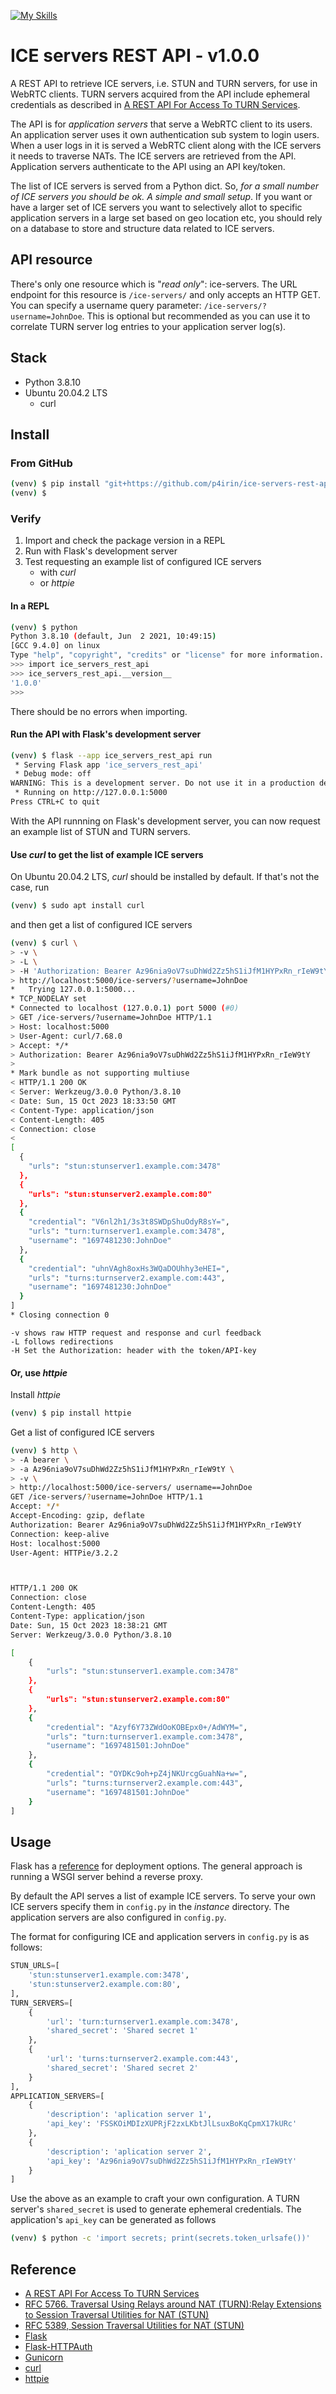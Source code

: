 [![My Skills](https://skillicons.dev/icons?i=py,flask)](https://skillicons.dev)
# ICE servers REST API - v1.0.0

A REST API to retrieve ICE servers, i.e. STUN and TURN servers, for use in WebRTC clients. TURN servers acquired from the API include ephemeral credentials as described in [A REST API For Access To TURN Services](https://datatracker.ietf.org/doc/html/draft-uberti-behave-turn-rest-00).

The API is for _application servers_ that serve a WebRTC client to its users. An application server uses it own authentication sub system to login users. When a user logs in it is served a WebRTC client along with the ICE servers it needs to traverse NATs. The ICE servers are retrieved from the API. Application servers authenticate to the API using an API key/token.

The list of ICE servers is served from a Python dict. So, _for a small number of ICE servers you should be ok. A simple and small setup_. If you want or have a larger set of ICE servers you want to selectively allot to specific application servers in a large set based on geo location etc, you should rely on a database to store and structure data related to ICE servers.

## API resource

There's only one resource which is "_read only_": ice-servers. The URL endpoint for this resource is `/ice-servers/` and only accepts an HTTP GET. You can specify a username query parameter: `/ice-servers/?username=JohnDoe`. This is optional but recommended as you can use it to correlate TURN server log entries to your application server log(s).

## Stack

- Python 3.8.10
- Ubuntu 20.04.2 LTS
  - curl

## Install

### From GitHub

```bash
(venv) $ pip install "git+https://github.com/p4irin/ice-servers-rest-api.git"
(venv) $
```
### Verify

1. Import and check the package version in a REPL
1. Run with Flask's development server
1. Test requesting an example list of configured ICE servers
    - with _curl_
    - or _httpie_

#### In a REPL

```BASH
(venv) $ python
Python 3.8.10 (default, Jun  2 2021, 10:49:15) 
[GCC 9.4.0] on linux
Type "help", "copyright", "credits" or "license" for more information.
>>> import ice_servers_rest_api
>>> ice_servers_rest_api.__version__
'1.0.0'
>>>
```
There should be no errors when importing.

#### Run the API with Flask's development server

```bash
(venv) $ flask --app ice_servers_rest_api run
 * Serving Flask app 'ice_servers_rest_api'
 * Debug mode: off
WARNING: This is a development server. Do not use it in a production deployment. Use a production WSGI server instead.
 * Running on http://127.0.0.1:5000
Press CTRL+C to quit
```

With the API runnning on Flask's development server, you can now request an example list of STUN and TURN servers.

#### Use _curl_ to get the list of example ICE servers

On Ubuntu 20.04.2 LTS, _curl_ should be installed by default. If that's not the case, run

```bash
(venv) $ sudo apt install curl
```

and then get a list of configured ICE servers

```bash
(venv) $ curl \
> -v \
> -L \
> -H 'Authorization: Bearer Az96nia9oV7suDhWd2Zz5hS1iJfM1HYPxRn_rIeW9tY' \
> http://localhost:5000/ice-servers/?username=JohnDoe
*   Trying 127.0.0.1:5000...
* TCP_NODELAY set
* Connected to localhost (127.0.0.1) port 5000 (#0)
> GET /ice-servers/?username=JohnDoe HTTP/1.1
> Host: localhost:5000
> User-Agent: curl/7.68.0
> Accept: */*
> Authorization: Bearer Az96nia9oV7suDhWd2Zz5hS1iJfM1HYPxRn_rIeW9tY
> 
* Mark bundle as not supporting multiuse
< HTTP/1.1 200 OK
< Server: Werkzeug/3.0.0 Python/3.8.10
< Date: Sun, 15 Oct 2023 18:33:50 GMT
< Content-Type: application/json
< Content-Length: 405
< Connection: close
< 
[
  {
    "urls": "stun:stunserver1.example.com:3478"
  },
  {
    "urls": "stun:stunserver2.example.com:80"
  },
  {
    "credential": "V6nl2h1/3s3t8SWDpShuOdyR8sY=",
    "urls": "turn:turnserver1.example.com:3478",
    "username": "1697481230:JohnDoe"
  },
  {
    "credential": "uhnVAgh8oxHs3WQaDOUhhy3eHEI=",
    "urls": "turns:turnserver2.example.com:443",
    "username": "1697481230:JohnDoe"
  }
]
* Closing connection 0
```

```
-v shows raw HTTP request and response and curl feedback
-L follows redirections
-H Set the Authorization: header with the token/API-key
```
#### Or, use _httpie_

Install _httpie_

```bash
(venv) $ pip install httpie
```

Get a list of configured ICE servers

```bash
(venv) $ http \
> -A bearer \
> -a Az96nia9oV7suDhWd2Zz5hS1iJfM1HYPxRn_rIeW9tY \
> -v \
> http://localhost:5000/ice-servers/ username==JohnDoe
GET /ice-servers/?username=JohnDoe HTTP/1.1
Accept: */*
Accept-Encoding: gzip, deflate
Authorization: Bearer Az96nia9oV7suDhWd2Zz5hS1iJfM1HYPxRn_rIeW9tY
Connection: keep-alive
Host: localhost:5000
User-Agent: HTTPie/3.2.2



HTTP/1.1 200 OK
Connection: close
Content-Length: 405
Content-Type: application/json
Date: Sun, 15 Oct 2023 18:38:21 GMT
Server: Werkzeug/3.0.0 Python/3.8.10

[
    {
        "urls": "stun:stunserver1.example.com:3478"
    },
    {
        "urls": "stun:stunserver2.example.com:80"
    },
    {
        "credential": "Azyf6Y73ZWdOoKOBEpx0+/AdWYM=",
        "urls": "turn:turnserver1.example.com:3478",
        "username": "1697481501:JohnDoe"
    },
    {
        "credential": "OYDKc9oh+pZ4jNKUrcgGuahNa+w=",
        "urls": "turns:turnserver2.example.com:443",
        "username": "1697481501:JohnDoe"
    }
]
```

## Usage

Flask has a [reference](https://flask.palletsprojects.com/en/3.0.x/deploying/) for deployment options. The general approach is running a WSGI server behind a reverse proxy.

By default the API serves a list of example ICE servers.
To serve your own ICE servers specify them in `config.py` in the _instance_ directory. The application servers are also configured in `config.py`.

The format for configuring ICE and application servers in `config.py` is as follows:

```python
STUN_URLS=[
    'stun:stunserver1.example.com:3478',
    'stun:stunserver2.example.com:80',
],
TURN_SERVERS=[
    {
        'url': 'turn:turnserver1.example.com:3478',
        'shared_secret': 'Shared secret 1'
    },
    {
        'url': 'turns:turnserver2.example.com:443',
        'shared_secret': 'Shared secret 2'
    }
],
APPLICATION_SERVERS=[
    {
        'description': 'aplication server 1',
        'api_key': 'FSSKOiMDIzXUPRjF2zxLKbtJlLsuxBoKqCpmX17kURc'
    },
    {
        'description': 'aplication server 2',
        'api_key': 'Az96nia9oV7suDhWd2Zz5hS1iJfM1HYPxRn_rIeW9tY'
    }            
]
```

Use the above as an example to craft your own configuration.
A TURN server's `shared_secret` is used to generate ephemeral credentials. The application's `api_key` can be generated as follows

```bash
(venv) $ python -c 'import secrets; print(secrets.token_urlsafe())'
```

## Reference

- [A REST API For Access To TURN Services](https://datatracker.ietf.org/doc/html/draft-uberti-behave-turn-rest-00)
- [RFC 5766. Traversal Using Relays around NAT (TURN):Relay Extensions to Session Traversal Utilities for NAT (STUN)](https://datatracker.ietf.org/doc/html/rfc5766)
- [RFC 5389, Session Traversal Utilities for NAT (STUN)](https://datatracker.ietf.org/doc/html/rfc5389#section-10.2)
- [Flask](https://flask.palletsprojects.com/en/3.0.x/)
- [Flask-HTTPAuth](https://flask-httpauth.readthedocs.io/en/latest/)
- [Gunicorn](https://gunicorn.org/)
- [curl](https://curl.se/docs/manpage.html)
- [httpie](https://httpie.io/)

